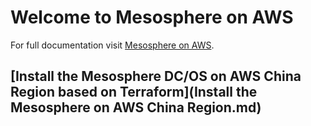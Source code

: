 # Welcome to Mesosphere on AWS

For full documentation visit [Mesosphere on AWS](https://liangruibupt.github.io/mesosphere/).

## [Install the Mesosphere DC/OS on AWS China Region based on Terraform](Install the Mesosphere on AWS China Region.md)

